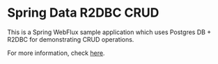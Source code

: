 #  Spring Data R2DBC CRUD

This is a Spring WebFlux sample application which uses Postgres DB + R2DBC for demonstrating CRUD operations.

For more information, check [here](https://www.vinsguru.com/spring-data-r2dbc/).